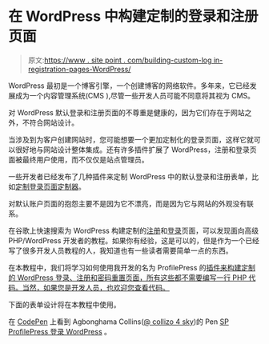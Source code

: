 # 在 WordPress 中构建定制的登录和注册页面

> 原文:[https://www . site point . com/building-custom-log in-registration-pages-WordPress/](https://www.sitepoint.com/building-custom-login-registration-pages-wordpress/)

WordPress 最初是一个博客引擎，一个创建博客的网络软件。多年来，它已经发展成为一个内容管理系统(CMS ),尽管一些开发人员可能不同意将其视为 CMS。

对 WordPress 默认登录和注册页面的不尊重是健康的，因为它们存在于网站之外，不符合网站设计。

当涉及到为客户创建网站时，您可能想要一个更加定制化的登录页面，这样它就可以很好地与网站设计整体集成。还有许多插件扩展了 WordPress，注册和登录页面被最终用户使用，而不仅仅是站点管理员。

一些开发者已经发布了几种插件来定制 WordPress 中的默认登录和注册表单，比如[定制登录页面定制器](http://themeisle.com/plugins/login-customizer/)。

对默认账户页面的抱怨主要不是因为它不漂亮，而是因为它与网站的外观没有联系。

在谷歌上快速搜索为 WordPress 构建定制的[注册](https://www.google.com/search?q=custom+wordpress+registration+page)和[登录](https://www.google.com/search?q=custom+wordpress+login+page)页面，可以发现面向高级 PHP/WordPress 开发者的教程。如果你有经验，这是可以的，但是作为一个已经写了很多开发人员教程的人，我知道也有一些读者需要简单一点的东西。

在本教程中，我们将学习如何使用我开发的名为 ProfilePress 的[插件来构建定制的 WordPress 登录、注册和密码重置页面，所有这些都不需要编写一行 PHP 代码。当然，如果您是开发人员，也欢迎您查看代码。](http://profilepress.net/)

下面的表单设计将在本教程中使用。

在 [CodePen](http://codepen.io) 上看到 Agbonghama Collins([@ collizo 4 sky](http://codepen.io/collizo4sky))的 Pen [SP ProfilePress 登录 WordPress](http://codepen.io/collizo4sky/pen/LVNLeR/) 。